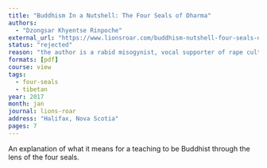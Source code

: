 ```yaml
---
title: "Buddhism In a Nutshell: The Four Seals of Dharma"
authors:
  - "Dzongsar Khyentse Rinpoche"
external_url: "https://www.lionsroar.com/buddhism-nutshell-four-seals-dharma/"
status: "rejected"
reason: "the author is a rabid misogynist, vocal supporter of rape culture, and allegedly a groomer"
formats: [pdf]
course: view
tags:
  - four-seals
  - tibetan
year: 2017
month: jan
journal: lions-roar
address: "Halifax, Nova Scotia"
pages: 7
---
```


An explanation of what it means for a teaching to be Buddhist through the lens of the four seals.
